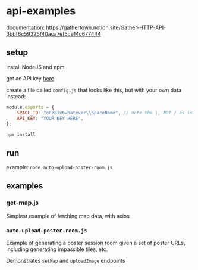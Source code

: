 # api-examples

documentation: https://gathertown.notion.site/Gather-HTTP-API-3bbf6c59325f40aca7ef5ce14c677444

## setup

install NodeJS and npm

get an API key [here](https://gather.town/apiKeys)

create a file called `config.js` that looks like this, but with your own data instead:
```js
module.exports = {
	SPACE_ID: "oFz81x6whatever\\SpaceName", // note the \, NOT / as is in the URL
	API_KEY: "YOUR KEY HERE",
};
```

`npm install`

## run

example: `node auto-upload-poster-room.js`

## examples

### get-map.js

Simplest example of fetching map data, with axios

### `auto-upload-poster-room.js`

Example of generating a poster session room given a set of poster URLs, including generating impassible tiles, etc.

Demonstrates `setMap` and `uploadImage` endpoints

